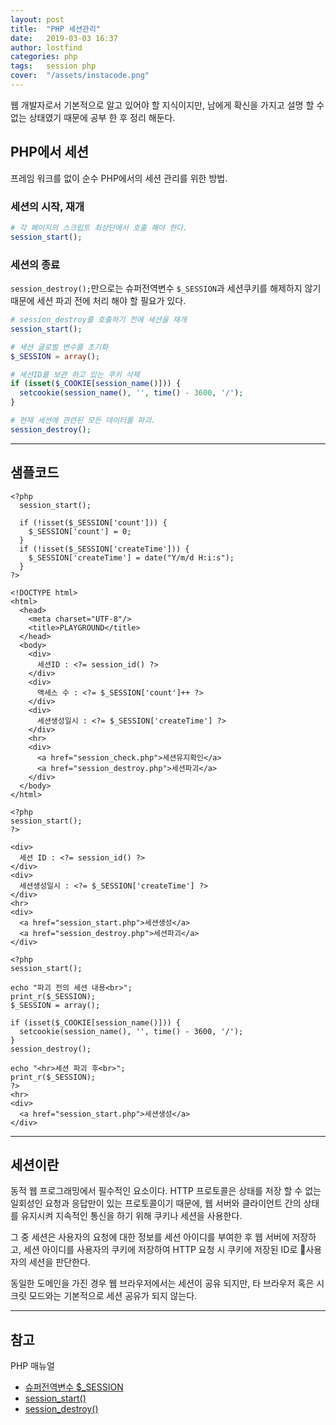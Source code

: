 ```yaml
---
layout: post
title:  "PHP 세션관리"
date:   2019-03-03 16:37
author: lostfind
categories: php
tags:	session php
cover:  "/assets/instacode.png"
---
```


웹 개발자로서 기본적으로 알고 있어야 할 지식이지만, 남에게 확신을 가지고 설명 할 수 없는 상태였기 때문에 공부 한 후 정리 해둔다.

## PHP에서 세션

프레임 워크를 없이 순수 PHP에서의 세션 관리를 위한 방법.

### 세션의 시작, 재개

```php
# 각 페이지의 스크립트 최상단에서 호출 해야 한다.
session_start();
```

### 세션의 종료

`session_destroy();`만으로는 슈퍼전역변수 `$_SESSION`과 세션쿠키를 해제하지 않기 때문에 세션 파괴 전에 처리 해야 할 필요가 있다.

```php
# session_destroy를 호출하기 전에 세션을 재개
session_start();

# 세션 글로벌 변수를 초기화
$_SESSION = array();

# 세션ID를 보관 하고 있는 쿠키 삭제
if (isset($_COOKIE[session_name()])) {
  setcookie(session_name(), '', time() - 3600, '/');
}

# 현재 세션에 관련된 모든 데이터를 파괴.
session_destroy();
```
***

## 샘플코드
```php:session_start.php
<?php
  session_start();

  if (!isset($_SESSION['count'])) {
    $_SESSION['count'] = 0;
  }
  if (!isset($_SESSION['createTime'])) {
    $_SESSION['createTime'] = date("Y/m/d H:i:s");
  }
?>

<!DOCTYPE html>
<html>
  <head>
    <meta charset="UTF-8"/>
    <title>PLAYGROUND</title>
  </head>
  <body>
    <div>
      세션ID : <?= session_id() ?>
    </div>
    <div>
      액세스 수 : <?= $_SESSION['count']++ ?>
    </div>
    <div>
      세션생성일시 : <?= $_SESSION['createTime'] ?>
    </div>
    <hr>
    <div>
      <a href="session_check.php">세션유지확인</a>
      <a href="session_destroy.php">세션파괴</a>
    </div>
  </body>
</html>
```

```php:session_check.php
<?php
session_start();
?>

<div>
  세션 ID : <?= session_id() ?>
</div>
<div>
  세션생성일시 : <?= $_SESSION['createTime'] ?>
</div>
<hr>
<div>
  <a href="session_start.php">세션생성</a>
  <a href="session_destroy.php">세션파괴</a>
</div>
```

```php:session_destroy.php
<?php
session_start();

echo "파괴 전의 세션 내용<br>";
print_r($_SESSION);
$_SESSION = array();

if (isset($_COOKIE[session_name()])) {
  setcookie(session_name(), '', time() - 3600, '/');
}
session_destroy();

echo "<hr>세션 파괴 후<br>";
print_r($_SESSION);
?>
<hr>
<div>
  <a href="session_start.php">세션생성</a>
</div>

```

***

## 세션이란

동적 웹 프로그래밍에서 필수적인 요소이다.
HTTP 프로토콜은 상태를 저장 할 수 없는 일회성인 요청과 응답만이 있는 프로토콜이기 때문에,
웹 서버와 클라이언트 간의 상태를 유지시켜 지속적인 통신을 하기 위해 쿠키나 세션을 사용한다.

그 중 세션은 사용자의 요청에 대한 정보를 세션 아이디를 부여한 후 웹 서버에 저장하고,
세션 아이디를 사용자의 쿠키에 저장하여 HTTP 요청 시 쿠키에 저장된 ID로 사용자의 세션을 판단한다.

동일한 도메인을 가진 경우 웹 브라우저에서는 세션이 공유 되지만, 타 브라우저 혹은 시크릿 모드와는 기본적으로 세션 공유가 되지 않는다.

***

## 참고
PHP 매뉴얼
- [슈퍼전역변수 $_SESSION](http://php.net/manual/en/reserved.variables.session.php)
- [session_start()](http://php.net/manual/en/function.session-start.php)
- [session_destroy()](http://php.net/manual/en/function.session-destroy.php)
